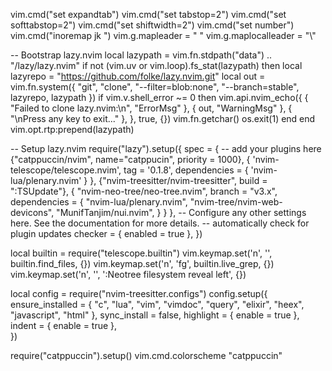 vim.cmd("set expandtab")
vim.cmd("set tabstop=2")
vim.cmd("set softtabstop=2")
vim.cmd("set shiftwidth=2")
vim.cmd("set number")
vim.cmd("inoremap jk <Esc>")
vim.g.mapleader = " "
vim.g.maplocalleader = "\\"

-- Bootstrap lazy.nvim
local lazypath = vim.fn.stdpath("data") .. "/lazy/lazy.nvim"
if not (vim.uv or vim.loop).fs_stat(lazypath) then
local lazyrepo = "https://github.com/folke/lazy.nvim.git"
local out = vim.fn.system({ "git", "clone", "--filter=blob:none", "--branch=stable", lazyrepo, lazypath })
if vim.v.shell_error ~= 0 then
vim.api.nvim_echo({
{ "Failed to clone lazy.nvim:\n", "ErrorMsg" },
{ out, "WarningMsg" },
{ "\nPress any key to exit..." },
}, true, {})
vim.fn.getchar()
os.exit(1)
end
end
vim.opt.rtp:prepend(lazypath)

-- Setup lazy.nvim
require("lazy").setup({
spec = {
-- add your plugins here
{"catppuccin/nvim", name="catppucin", priority = 1000},
{
'nvim-telescope/telescope.nvim', tag = '0.1.8',
dependencies = { 'nvim-lua/plenary.nvim' }
},
{"nvim-treesitter/nvim-treesitter", build = ":TSUpdate"},
{
"nvim-neo-tree/neo-tree.nvim",
branch = "v3.x",
dependencies = {
"nvim-lua/plenary.nvim",
"nvim-tree/nvim-web-devicons",
"MunifTanjim/nui.nvim",
}
}
},
-- Configure any other settings here. See the documentation for more details.
-- automatically check for plugin updates
checker = { enabled = true },
})

local builtin = require("telescope.builtin")
vim.keymap.set('n', '<C-p>', builtin.find_files, {})
vim.keymap.set('n', '<leader>fg', builtin.live_grep, {})
vim.keymap.set('n', '<C-n>', ':Neotree filesystem reveal left<CR>', {})

local config = require("nvim-treesitter.configs")
config.setup({
ensure_installed = { "c", "lua", "vim", "vimdoc", "query", "elixir", "heex", "javascript", "html" },
sync_install = false,
highlight = { enable = true },
indent = { enable = true },  
 })

require("catppuccin").setup()
vim.cmd.colorscheme "catppuccin"
